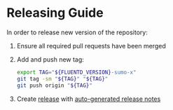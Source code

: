 # Releasing Guide

In order to release new version of the repository:

1. Ensure all required pull requests have been merged
1. Add and push new tag:

   ```bash
   export TAG="${FLUENTD_VERSION}-sumo-x"
   git tag -sm "${TAG}" "${TAG}"
   git push origin "${TAG}"
   ```

1. Create [release][new_release] with [auto-generated release notes][auto_generate_notes]

[new_release]: https://github.com/SumoLogic/sumologic-kubernetes-fluentd/releases/new
[auto_generate_notes]: https://docs.github.com/en/repositories/releasing-projects-on-github/automatically-generated-release-notes
